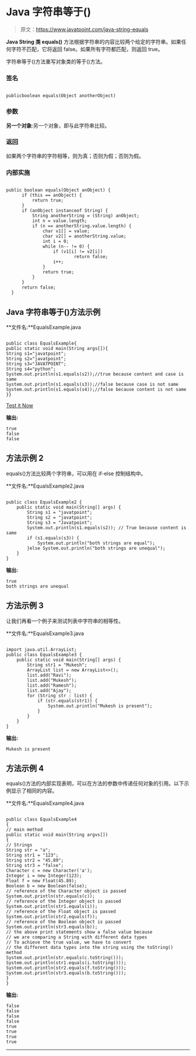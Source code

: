 # Java 字符串等于()

> 原文：<https://www.javatpoint.com/java-string-equals>

**Java String 类 equals()** 方法根据字符串的内容比较两个给定的字符串。如果任何字符不匹配，它将返回 false。如果所有字符都匹配，则返回 true。

字符串等于()方法重写对象类的等于()方法。

### 签名

```

publicboolean equals(Object anotherObject)

```

### 参数

**另一个对象**:另一个对象，即与此字符串比较。

### 返回

如果两个字符串的字符相等，则为真；否则为假；否则为假。

### 内部实施

```

public boolean equals(Object anObject) {  
      if (this == anObject) {  
          return true;  
      }  
      if (anObject instanceof String) {  
          String anotherString = (String) anObject;  
          int n = value.length;  
          if (n == anotherString.value.length) {  
              char v1[] = value;  
              char v2[] = anotherString.value;  
              int i = 0;  
              while (n-- != 0) {  
                  if (v1[i] != v2[i])  
                          return false;  
                  i++;  
              }  
              return true;  
          }  
      }  
      return false;  
  }  

```

## Java 字符串等于()方法示例

**文件名:**EqualsExample.java

```

public class EqualsExample{
public static void main(String args[]){
String s1="javatpoint";
String s2="javatpoint";
String s3="JAVATPOINT";
String s4="python";
System.out.println(s1.equals(s2));//true because content and case is same
System.out.println(s1.equals(s3));//false because case is not same
System.out.println(s1.equals(s4));//false because content is not same
}}

```

[Test it Now](https://www.javatpoint.com/opr/test.jsp?filename=EqualsExample)

**输出:**

```
true
false
false

```

## 方法示例 2

equals()方法比较两个字符串，可以用在 if-else 控制结构中。

**文件名:**EqualsExample2.java

```

public class EqualsExample2 {
	public static void main(String[] args) {
		String s1 = "javatpoint";  
		String s2 = "javatpoint";  
		String s3 = "Javatpoint";
		System.out.println(s1.equals(s2)); // True because content is same  
		if (s1.equals(s3)) {
			System.out.println("both strings are equal");
		}else System.out.println("both strings are unequal");	
	}
}

```

**输出:**

```
true
both strings are unequal

```

## 方法示例 3

让我们再看一个例子来测试列表中字符串的相等性。

**文件名:**EqualsExample3.java

```

import java.util.ArrayList;
public class EqualsExample3 {
	public static void main(String[] args) {
		String str1 = "Mukesh";
		ArrayList list = new ArrayList<>();
		list.add("Ravi"); 
		list.add("Mukesh");
		list.add("Ramesh");
		list.add("Ajay");
		for (String str : list) {
			if (str.equals(str1)) {
				System.out.println("Mukesh is present");
			}
		}
	}
} 
```

**输出:**

```
Mukesh is present

```

## 方法示例 4

equals()方法的内部实现表明，可以在方法的参数中传递任何对象的引用。以下示例显示了相同的内容。

**文件名:**EqualsExample4.java

```

public class EqualsExample4 
{
// main method
public static void main(String argvs[])
{
// Strings
String str = "a";
String str1 = "123";
String str2 = "45.89";
String str3 = "false";
Character c = new Character('a');
Integer i = new Integer(123);
Float f = new Float(45.89);
Boolean b = new Boolean(false);
// reference of the Character object is passed
System.out.println(str.equals(c));
// reference of the Integer object is passed
System.out.println(str1.equals(i));
// reference of the Float object is passed
System.out.println(str2.equals(f));
// reference of the Boolean object is passed
System.out.println(str3.equals(b));
// the above print statements show a false value because
// we are comparing a String with different data types
// To achieve the true value, we have to convert 
// the different data types into the string using the toString() method
System.out.println(str.equals(c.toString()));
System.out.println(str1.equals(i.toString()));
System.out.println(str2.equals(f.toString()));
System.out.println(str3.equals(b.toString()));
}
}

```

**输出:**

```
false
false
false
false
true
true
true
true

```

* * *